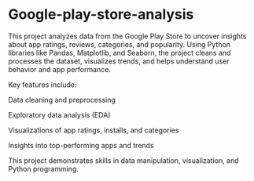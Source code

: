 # Google-play-store-analysis

This project analyzes data from the Google Play Store to uncover insights about app ratings, reviews, categories, and popularity. Using Python libraries like Pandas, Matplotlib, and Seaborn, the project cleans and processes the dataset, visualizes trends, and helps understand user behavior and app performance.

Key features include:

Data cleaning and preprocessing

Exploratory data analysis (EDA)

Visualizations of app ratings, installs, and categories

Insights into top-performing apps and trends

This project demonstrates skills in data manipulation, visualization, and Python programming.
